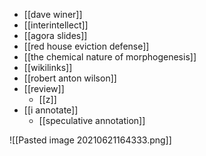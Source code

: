 - [[dave winer]]
- [[interintellect]]
- [[agora slides]]
- [[red house eviction defense]]
- [[the chemical nature of morphogenesis]]
- [[wikilinks]]
- [[robert anton wilson]]
- [[review]]
	- [[z]]
- [[i annotate]]
	- [[speculative annotation]]

![[Pasted image 20210621164333.png]]